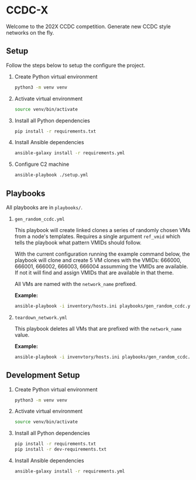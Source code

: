 # CCDC-X
Welcome to the 202X CCDC competition. Generate new CCDC style networks on the fly.

## Setup

Follow the steps below to setup the configure the project.

1) Create Python virtual environment

    ```bash
    python3 -m venv venv
    ```

2) Activate virtual environment

    ```bash
    source venv/bin/activate
    ```

3) Install all Python dependencies

    ```bash
    pip install -r requirements.txt
    ```

4) Install Ansible dependencies

    ```bash
    ansible-galaxy install -r requirements.yml
    ```

5) Configure C2 machine

    ```bash
    ansible-playbook ./setup.yml
    ```

## Playbooks

All playbooks are in `playbooks/`.

1) `gen_random_ccdc.yml`

    This playbook will create linked clones a series of randomly chosen VMs from a node's templates. Requires a single argument `ref_vmid` which tells the playbook what pattern VMIDs should follow.

    With the current configuration running the example command below, the playbook will clone and create 5 VM clones with the VMIDs: 666000, 666001, 666002, 666003, 666004 assumming
    the VMIDs are available. If not it will find and assign VMIDs that are available in that theme.

    All VMs are named with the `network_name` prefixed.

    **Example:**
    ```bash
    ansible-playbook -i inventory/hosts.ini playbooks/gen_random_ccdc.yml --ask-vault-pass -e "ref_vmid=666000"
    ```

2) `teardown_network.yml`

    This playbook deletes all VMs that are prefixed with the `network_name` value.

    **Example:**
    ```bash
    ansible-playbook -i invenvtory/hosts.ini playbooks/gen_random_ccdc.yml --ask-vault-pass
    ```

## Development Setup

1) Create Python virtual environment

    ```bash
    python3 -m venv venv
    ```

2) Activate virtual environment

    ```bash
    source venv/bin/activate
    ```

3) Install all Python dependencies

    ```bash
    pip install -r requirements.txt
    pip install -r dev-requirements.txt
    ```

4) Install Ansible dependencies

    ```bash
    ansible-galaxy install -r requirements.yml
    ```